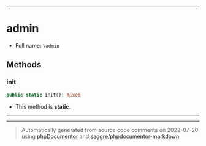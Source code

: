 ***

# admin





* Full name: `\admin`




## Methods


### init



```php
public static init(): mixed
```



* This method is **static**.







***


***
> Automatically generated from source code comments on 2022-07-20 using [phpDocumentor](http://www.phpdoc.org/) and [saggre/phpdocumentor-markdown](https://github.com/Saggre/phpDocumentor-markdown)
